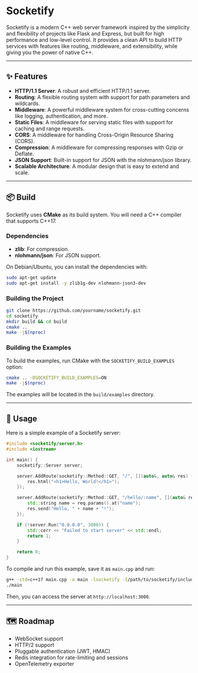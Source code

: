 # Socketify

Socketify is a modern C++ web server framework inspired by the simplicity and flexibility of projects like Flask and Express, but built for high performance and low-level control.
It provides a clean API to build HTTP services with features like routing, middleware, and extensibility, while giving you the power of native C++.

---

## ✨ Features

- **HTTP/1.1 Server**: A robust and efficient HTTP/1.1 server.
- **Routing**: A flexible routing system with support for path parameters and wildcards.
- **Middleware**: A powerful middleware system for cross-cutting concerns like logging, authentication, and more.
- **Static Files**: A middleware for serving static files with support for caching and range requests.
- **CORS**: A middleware for handling Cross-Origin Resource Sharing (CORS).
- **Compression**: A middleware for compressing responses with Gzip or Deflate.
- **JSON Support**: Built-in support for JSON with the nlohmann/json library.
- **Scalable Architecture**: A modular design that is easy to extend and scale.

---

## 📦 Build

Socketify uses **CMake** as its build system. You will need a C++ compiler that supports C++17.

### Dependencies

- **zlib**: For compression.
- **nlohmann/json**: For JSON support.

On Debian/Ubuntu, you can install the dependencies with:

```bash
sudo apt-get update
sudo apt-get install -y zlib1g-dev nlohmann-json3-dev
```

### Building the Project

```bash
git clone https://github.com/yourname/socketify.git
cd socketify
mkdir build && cd build
cmake ..
make -j$(nproc)
```

### Building the Examples

To build the examples, run CMake with the `SOCKETIFY_BUILD_EXAMPLES` option:

```bash
cmake .. -DSOCKETIFY_BUILD_EXAMPLES=ON
make -j$(nproc)
```

The examples will be located in the `build/examples` directory.

---

## 🚀 Usage

Here is a simple example of a Socketify server:

```cpp
#include <socketify/server.h>
#include <iostream>

int main() {
    socketify::Server server;

    server.AddRoute(socketify::Method::GET, "/", [](auto&, auto& res) {
        res.html("<h1>Hello, World!</h1>");
    });

    server.AddRoute(socketify::Method::GET, "/hello/:name", [](auto& req, auto& res) {
        std::string name = req.params().at("name");
        res.send("Hello, " + name + "!");
    });

    if (!server.Run("0.0.0.0", 3000)) {
        std::cerr << "Failed to start server" << std::endl;
        return 1;
    }

    return 0;
}
```

To compile and run this example, save it as `main.cpp` and run:

```bash
g++ -std=c++17 main.cpp -o main -lsocketify -I/path/to/socketify/include -L/path/to/socketify/build
./main
```

Then, you can access the server at `http://localhost:3000`.

---

## 🗺️ Roadmap

- WebSocket support
- HTTP/2 support
- Pluggable authentication (JWT, HMAC)
- Redis integration for rate-limiting and sessions
- OpenTelemetry exporter